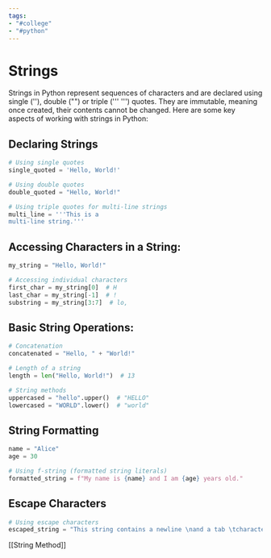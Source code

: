 ```yaml
---
tags:
- "#college"
- "#python"
---
```

# Strings
Strings in Python represent sequences of characters and are declared using single (''), double ("") or triple (''' ''') quotes. They are immutable, meaning once created, their contents cannot be changed. Here are some key aspects of working with strings in Python:

## Declaring Strings
```python
# Using single quotes
single_quoted = 'Hello, World!'

# Using double quotes
double_quoted = "Hello, World!"

# Using triple quotes for multi-line strings
multi_line = '''This is a 
multi-line string.'''
```

## Accessing Characters in a String:
```python
my_string = "Hello, World!"

# Accessing individual characters
first_char = my_string[0]  # H
last_char = my_string[-1]  # !
substring = my_string[3:7]  # lo, 
```

## Basic String Operations:
```python
# Concatenation
concatenated = "Hello, " + "World!"

# Length of a string
length = len("Hello, World!")  # 13

# String methods
uppercased = "hello".upper()  # "HELLO"
lowercased = "WORLD".lower()  # "world"
```

## String Formatting
```python
name = "Alice"
age = 30

# Using f-string (formatted string literals)
formatted_string = f"My name is {name} and I am {age} years old."
```

## Escape Characters

```python
# Using escape characters
escaped_string = "This string contains a newline \nand a tab \tcharacter."
```


[[String Method]]